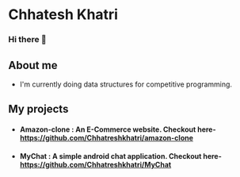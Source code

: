 # Chhatesh Khatri

### Hi there 👋

## About me

- I'm currently doing data structures for competitive programming.


## My projects

- #### Amazon-clone : An E-Commerce website. Checkout here- https://github.com/Chhatreshkhatri/amazon-clone

- #### MyChat : A simple android chat application. Checkout here- https://github.com/Chhatreshkhatri/MyChat
